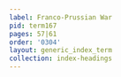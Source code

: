 ```yaml
---
label: Franco-Prussian War
pid: term167
pages: 57|61
order: '0304'
layout: generic_index_term
collection: index-headings
---
```

